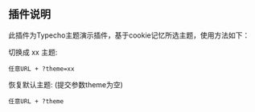 ## 插件说明 ##

此插件为Typecho主题演示插件，基于cookie记忆所选主题，使用方法如下：

切换成 xx 主题:

    任意URL + ?theme=xx

恢复默认主题: (提交参数theme为空)

    任意URL + ?theme
